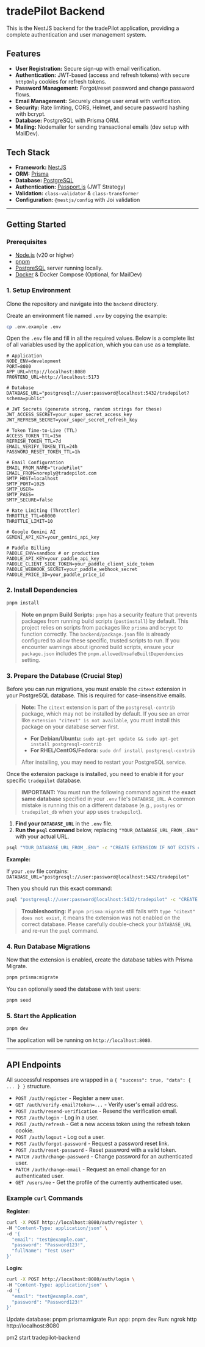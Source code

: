 # tradePilot Backend

This is the NestJS backend for the tradePilot application, providing a complete authentication and user management system.

## Features

-   **User Registration:** Secure sign-up with email verification.
-   **Authentication:** JWT-based (access and refresh tokens) with secure `httpOnly` cookies for refresh tokens.
-   **Password Management:** Forgot/reset password and change password flows.
-   **Email Management:** Securely change user email with verification.
-   **Security:** Rate limiting, CORS, Helmet, and secure password hashing with bcrypt.
-   **Database:** PostgreSQL with Prisma ORM.
-   **Mailing:** Nodemailer for sending transactional emails (dev setup with MailDev).

## Tech Stack

-   **Framework:** [NestJS](https://nestjs.com/)
-   **ORM:** [Prisma](https://www.prisma.io/)
-   **Database:** [PostgreSQL](https://www.postgresql.org/)
-   **Authentication:** [Passport.js](http://www.passportjs.org/) (JWT Strategy)
-   **Validation:** `class-validator` & `class-transformer`
-   **Configuration:** `@nestjs/config` with Joi validation

---

## Getting Started

### Prerequisites

-   [Node.js](https://nodejs.org/en/) (v20 or higher)
-   [pnpm](https://pnpm.io/)
-   [PostgreSQL](https://www.postgresql.org/) server running locally.
-   [Docker](https://www.docker.com/products/docker-desktop/) & Docker Compose (Optional, for MailDev)

### 1. Setup Environment

Clone the repository and navigate into the `backend` directory.

Create an environment file named `.env` by copying the example:

```bash
cp .env.example .env
```

Open the `.env` file and fill in all the required values. Below is a complete list of all variables used by the application, which you can use as a template.

```env
# Application
NODE_ENV=development
PORT=8080
APP_URL=http://localhost:8080
FRONTEND_URL=http://localhost:5173

# Database
DATABASE_URL="postgresql://user:password@localhost:5432/tradepilot?schema=public"

# JWT Secrets (generate strong, random strings for these)
JWT_ACCESS_SECRET=your_super_secret_access_key
JWT_REFRESH_SECRET=your_super_secret_refresh_key

# Token Time-to-Live (TTL)
ACCESS_TOKEN_TTL=15m
REFRESH_TOKEN_TTL=7d
EMAIL_VERIFY_TOKEN_TTL=24h
PASSWORD_RESET_TOKEN_TTL=1h

# Email Configuration
EMAIL_FROM_NAME="tradePilot"
EMAIL_FROM=noreply@tradepilot.com
SMTP_HOST=localhost
SMTP_PORT=1025
SMTP_USER=
SMTP_PASS=
SMTP_SECURE=false

# Rate Limiting (Throttler)
THROTTLE_TTL=60000
THROTTLE_LIMIT=10

# Google Gemini AI
GEMINI_API_KEY=your_gemini_api_key

# Paddle Billing
PADDLE_ENV=sandbox # or production
PADDLE_API_KEY=your_paddle_api_key
PADDLE_CLIENT_SIDE_TOKEN=your_paddle_client_side_token
PADDLE_WEBHOOK_SECRET=your_paddle_webhook_secret
PADDLE_PRICE_ID=your_paddle_price_id
```

### 2. Install Dependencies

```bash
pnpm install
```

> **Note on pnpm Build Scripts:**
> `pnpm` has a security feature that prevents packages from running build scripts (`postinstall`) by default. This project relies on scripts from packages like `prisma` and `bcrypt` to function correctly. The `backend/package.json` file is already configured to allow these specific, trusted scripts to run. If you encounter warnings about ignored build scripts, ensure your `package.json` includes the `pnpm.allowedUnsafeBuiltDependencies` setting.

### 3. Prepare the Database (Crucial Step)

Before you can run migrations, you must enable the `citext` extension in your PostgreSQL database. This is required for case-insensitive emails.

> **Note:** The `citext` extension is part of the `postgresql-contrib` package, which may not be installed by default. If you see an error like `extension "citext" is not available`, you must install this package on your database server first.
> 
> - **For Debian/Ubuntu:** `sudo apt-get update && sudo apt-get install postgresql-contrib`
> - **For RHEL/CentOS/Fedora:** `sudo dnf install postgresql-contrib`
> 
> After installing, you may need to restart your PostgreSQL service.

Once the extension package is installed, you need to enable it for your specific `tradepilot` database.

> **IMPORTANT:** You must run the following command against the **exact same database** specified in your `.env` file's `DATABASE_URL`. A common mistake is running this on a different database (e.g., `postgres` or `tradepilot_db` when your app uses `tradepilot`).

1.  **Find your `DATABASE_URL`** in the `.env` file.
2.  **Run the `psql` command** below, replacing `"YOUR_DATABASE_URL_FROM_.ENV"` with your actual URL.

```bash
psql "YOUR_DATABASE_URL_FROM_.ENV" -c "CREATE EXTENSION IF NOT EXISTS citext;"
```

**Example:**

If your `.env` file contains:
`DATABASE_URL="postgresql://user:password@localhost:5432/tradepilot"`

Then you should run this exact command:
```bash
psql "postgresql://user:password@localhost:5432/tradepilot" -c "CREATE EXTENSION IF NOT EXISTS citext;"
```

> **Troubleshooting:** If `pnpm prisma:migrate` still fails with `type "citext" does not exist`, it means the extension was not enabled on the correct database. Please carefully double-check your `DATABASE_URL` and re-run the `psql` command.

### 4. Run Database Migrations

Now that the extension is enabled, create the database tables with Prisma Migrate.

```bash
pnpm prisma:migrate
```

You can optionally seed the database with test users:
```bash
pnpm seed
```

### 5. Start the Application

```bash
pnpm dev
```

The application will be running on `http://localhost:8080`.

---

## API Endpoints

All successful responses are wrapped in a `{ "success": true, "data": { ... } }` structure.

-   `POST /auth/register` - Register a new user.
-   `GET /auth/verify-email?token=...` - Verify user's email address.
-   `POST /auth/resend-verification` - Resend the verification email.
-   `POST /auth/login` - Log in a user.
-   `POST /auth/refresh` - Get a new access token using the refresh token cookie.
-   `POST /auth/logout` - Log out a user.
-   `POST /auth/forgot-password` - Request a password reset link.
-   `POST /auth/reset-password` - Reset password with a valid token.
-   `PATCH /auth/change-password` - Change password for an authenticated user.
-   `PATCH /auth/change-email` - Request an email change for an authenticated user.
-   `GET /users/me` - Get the profile of the currently authenticated user.

### Example `curl` Commands

**Register:**
```bash
curl -X POST http://localhost:8080/auth/register \
-H "Content-Type: application/json" \
-d '{
  "email": "test@example.com",
  "password": "Password123!",
  "fullName": "Test User"
}'
```

**Login:**
```bash
curl -X POST http://localhost:8080/auth/login \
-H "Content-Type: application/json" \
-d '{
  "email": "test@example.com",
  "password": "Password123!"
}'
```

Update database: pnpm prisma:migrate
Run app: pnpm dev
Run: ngrok http http://localhost:8080

pm2 start tradepilot-backend